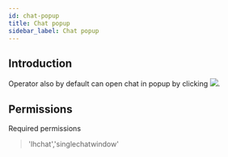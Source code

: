 ```yaml
---
id: chat-popup
title: Chat popup
sidebar_label: Chat popup
---
```


## Introduction

Operator also by default can open chat in popup by clicking ![](/img/chat/chat-popup.png). 

## Permissions

Required permissions

> 'lhchat','singlechatwindow'